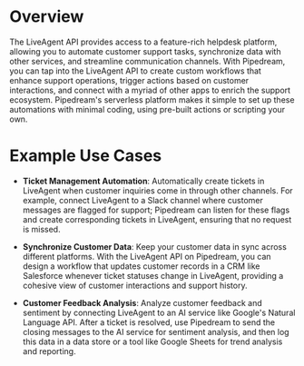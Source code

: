 # Overview

The LiveAgent API provides access to a feature-rich helpdesk platform, allowing you to automate customer support tasks, synchronize data with other services, and streamline communication channels. With Pipedream, you can tap into the LiveAgent API to create custom workflows that enhance support operations, trigger actions based on customer interactions, and connect with a myriad of other apps to enrich the support ecosystem. Pipedream's serverless platform makes it simple to set up these automations with minimal coding, using pre-built actions or scripting your own.

# Example Use Cases

- **Ticket Management Automation**: Automatically create tickets in LiveAgent when customer inquiries come in through other channels. For example, connect LiveAgent to a Slack channel where customer messages are flagged for support; Pipedream can listen for these flags and create corresponding tickets in LiveAgent, ensuring that no request is missed.

- **Synchronize Customer Data**: Keep your customer data in sync across different platforms. With the LiveAgent API on Pipedream, you can design a workflow that updates customer records in a CRM like Salesforce whenever ticket statuses change in LiveAgent, providing a cohesive view of customer interactions and support history.

- **Customer Feedback Analysis**: Analyze customer feedback and sentiment by connecting LiveAgent to an AI service like Google's Natural Language API. After a ticket is resolved, use Pipedream to send the closing messages to the AI service for sentiment analysis, and then log this data in a data store or a tool like Google Sheets for trend analysis and reporting.
